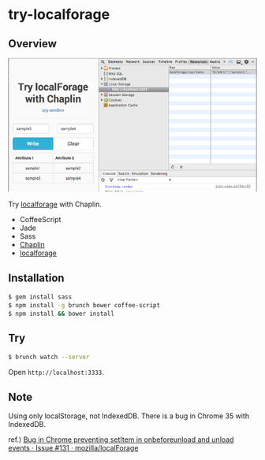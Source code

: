 try-localforage
===============

Overview
---------------

![Preview Image](preview/preview.png)

Try [localforage](https://github.com/mozilla/localForage) with Chaplin.

* CoffeeScript
* Jade
* Sass
* [Chaplin](http://chaplinjs.org/)
* [localforage](https://github.com/mozilla/localForage)

Installation
---------------

``` sh
$ gem install sass
$ npm install -g brunch bower coffee-script
$ npm install && bower install
```

Try
---------------

``` sh
$ brunch watch --server
```

Open `http://localhost:3333`.


Note
---------------

Using only localStorage, not IndexedDB.
There is a bug in Chrome 35 with IndexedDB.

ref.) [Bug in Chrome preventing setItem in onbeforeunload and unload events · Issue #131 · mozilla/localForage](https://github.com/mozilla/localForage/issues/131)
